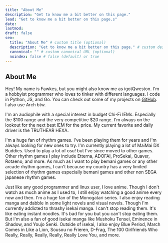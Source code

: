 ```yaml
---
title: "About Me"
description: "Get to know me a bit better on this page."
lead: "Get to know me a bit better on this page.s"
date: 
lastmod: 
draft: false
seo:
  title: "About Me" # custom title (optional)
  description: "Get to know me a bit better on this page." # custom description (recommended)
  canonical: "" # custom canonical URL (optional)
  noindex: false # false (default) or true
---
```


## About Me

Hey! My name is Fawkes, but you might also know me as igotQweston. I'm a hobbyist programmer who loves to tinker with different languages. I code in Python, JS, and Go. You can check out some of my projects on [GitHub](https://github.com/igotQweston).\
I also use Arch btw.

I'm an audiophile with a special interest in budget Chi-Fi IEMs. Especially the $100 range and the very competitive $20 range. I'm always on the lookout for the next best IEM for the price. My current favorite and daily driver is the TRUTHEAR HEXA.

I'm a huge fan of rhythm games. I've been playing them for years and I'm always looking for new ones to try. I'm currently playing a lot of MaiMai DX Buddies. Used to play a lot of osu! but I've since moved to other games. Other rhythm games I play include Etterna, ADOFAI, ProSekai, Quaver, Rotaeno, and more. As much as I want to play bemani games or any other arcade rhythm games, I can't because my country has a very limited selection of rhythm games especially bemani games and other non SEGA japanese rhythm games.

Just like any good programmer and linux user, I love anime. Though I don't watch as much anime as I used to, I still enjoy watching a good anime every now and then. I'm a huge fan of the Monogatari series. I also enjoy reading manga and dabble in some light novels and visual novels. Though I'm currently addicted to thrashy isekai manga. I can't stop reading them. It's like eating instant noodles. It's bad for you but you can't stop eating them. But I'm also a fan of good isekai manga like Mushoku Tensei, Eminence in Shadow, and Youjo Senki. Outside of isekai, I also enjoy Blue Period, March Comes in Like a Lion, Sousou no Frieren, D-Frag, The 100 Girlfriends Who Really, Really, Really, Really, Really Love You, and more.
